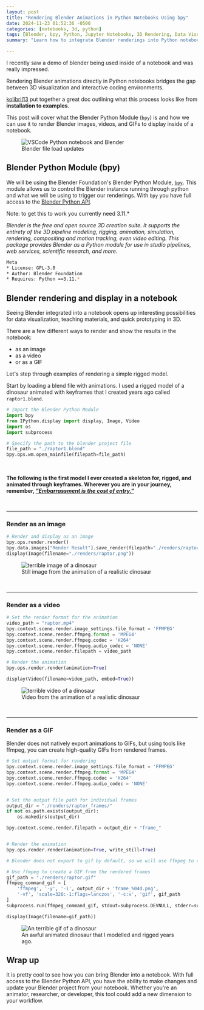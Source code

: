 ```yaml
---
layout: post
title: "Rendering Blender Animations in Python Notebooks Using bpy"
date: 2024-11-23 01:52:36 -0500
categories: [notebooks, 3d, python]
tags: [Blender, bpy, Python, Jupyter Notebooks, 3D Rendering, Data Visualization]
summary: "Learn how to integrate Blender renderings into Python notebooks using the bpy library. This guide covers rendering and visualization options for bringing 3D renders into notebooks."

---
```


I recently saw a demo of blender being used inside of a notebook and was really impressed.

Rendering Blender animations directly in Python notebooks bridges the gap between 3D visualization and interactive coding environments. 

[kolibril13](https://kolibril13.github.io/bpy-gallery/n0getting_started/) put together a great doc outlining what this process looks like from **installation to examples**.

This post will cover what the Blender Python Module (`bpy`) is and how we can use it to render Blender images, videos, and GIFs to display inside of a notebook.

<figure>
  <img src="{{ site.baseurl }}/images/bpy_scene_change.png" alt="VSCode Python notebook and Blender">
  <figcaption>Blender file load updates</figcaption>
</figure>

## Blender Python Module (bpy)
We will be using the Blender Foundation's Blender Python Module, [`bpy`](https://pypi.org/project/bpy/). This module allows us to control the Blender instance running through python and what we will be using to trigger our renderings. With `bpy` you have full access to the [Blender Python API](https://docs.blender.org/api/current/index.html).

Note: to get this to work you currently need 3.11.*

*Blender is the free and open source 3D creation suite. It supports the entirety of the 3D pipeline modeling, rigging, animation, simulation, rendering, compositing and motion tracking, even video editing.
This package provides Blender as a Python module for use in studio pipelines, web services, scientific research, and more.*

```bash
Meta
* License: GPL-3.0
* Author: Blender Foundation
* Requires: Python ==3.11.*
```

## Blender rendering and display in a notebook


Seeing Blender integrated into a notebook opens up interesting possibilities for data visualization, teaching materials, and quick prototyping in 3D.

There are a few different ways to render and show the results in the notebook:

* as an image
* as a video
* or as a GIF

Let's step through examples of rendering a simple rigged model.

Start by loading a blend file with animations. I used a rigged model of a dinosaur animated with keyframes that I created years ago called `raptor1.blend`.

```python
# Import the Blender Python Module
import bpy
from IPython.display import display, Image, Video
import os
import subprocess

# Specify the path to the blender project file
file_path = "./raptor1.blend"
bpy.ops.wm.open_mainfile(filepath=file_path)
```
<br>

**The following is the first model I ever created a skeleton for, rigged, and animated through keyframes. Wherever you are in your journey, remember, [*"Embarrassment is the cost of entry."*](https://x.com/EdLatimore/status/1058305553020141570?lang=en)**

<br>

---
### Render as an image
```python
# Render and display as an image
bpy.ops.render.render()
bpy.data.images["Render Result"].save_render(filepath="./renders/raptor.png")
display(Image(filename="./renders/raptor.png"))
```
<figure>
  <img src="{{ site.baseurl }}/images/raptor.png" alt="terrible image of a dinosaur">
  <figcaption>Still image from the animation of a realistic dinosaur</figcaption>
</figure>

<br>

---
### Render as a video
```python
# Set the render format for the animation
video_path = "raptor.mp4"
bpy.context.scene.render.image_settings.file_format = 'FFMPEG'
bpy.context.scene.render.ffmpeg.format = 'MPEG4'
bpy.context.scene.render.ffmpeg.codec = 'H264'
bpy.context.scene.render.ffmpeg.audio_codec = 'NONE'
bpy.context.scene.render.filepath = video_path

# Render the animation
bpy.ops.render.render(animation=True)

display(Video(filename=video_path, embed=True))
```

<figure>
  <img src="{{ site.baseurl }}/images/raptor.mp4" alt="terrible video of a dinosaur">
  <figcaption>Video from the animation of a realistic dinosaur</figcaption>
</figure>

<br>

---
### Render as a GIF
Blender does not natively export animations to GIFs, but using tools like ffmpeg, you can create high-quality GIFs from rendered frames.
```python
# Set output format for rendering
bpy.context.scene.render.image_settings.file_format = 'FFMPEG'
bpy.context.scene.render.ffmpeg.format = 'MPEG4'
bpy.context.scene.render.ffmpeg.codec = 'H264'
bpy.context.scene.render.ffmpeg.audio_codec = 'NONE'


# Set the output file path for individual frames
output_dir = "./renders/raptor_frames/"
if not os.path.exists(output_dir):
    os.makedirs(output_dir)

bpy.context.scene.render.filepath = output_dir + "frame_"


# Render the animation
bpy.ops.render.render(animation=True, write_still=True)

# Blender does not export to gif by default, so we will use ffmpeg to convert the frames to gif

# Use ffmpeg to create a GIF from the rendered frames
gif_path = "./renders/raptor.gif"
ffmpeg_command_gif = [
    'ffmpeg', '-y', '-i', output_dir + 'frame_%04d.png',
    '-vf', 'scale=320:-1:flags=lanczos', '-c:v', 'gif', gif_path
]
subprocess.run(ffmpeg_command_gif, stdout=subprocess.DEVNULL, stderr=subprocess.DEVNULL)

display(Image(filename=gif_path))

```

<figure>
  <img src="{{ site.baseurl }}/images/raptor.gif" alt="An terrible gif of a dinosaur">
  <figcaption>An awful animated dinosaur that I modelled and rigged years ago.</figcaption>
</figure>

## Wrap up
It is pretty cool to see how you can bring Blender into a notebook. With full access to the Blender Python API, you have the ability to make changes and update your Blender project from your notebook. Whether you're an animator, researcher, or developer, this tool could add a new dimension to your workflow.